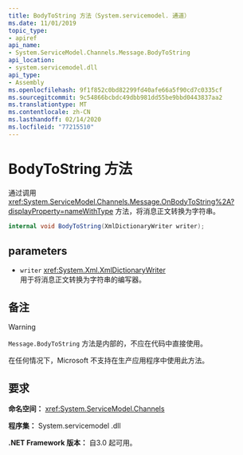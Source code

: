 ```yaml
---
title: BodyToString 方法（System.servicemodel. 通道）
ms.date: 11/01/2019
topic_type:
- apiref
api_name:
- System.ServiceModel.Channels.Message.BodyToString
api_location:
- system.servicemodel.dll
api_type:
- Assembly
ms.openlocfilehash: 9f1f852c0bd82299fd40afe66a5f90cd7c0335cf
ms.sourcegitcommit: 9c54866bcbdc49dbb981dd55be9bbd0443837aa2
ms.translationtype: MT
ms.contentlocale: zh-CN
ms.lasthandoff: 02/14/2020
ms.locfileid: "77215510"
---
```

# <a name="messagebodytostring-method"></a>BodyToString 方法

通过调用 <xref:System.ServiceModel.Channels.Message.OnBodyToString%2A?displayProperty=nameWithType> 方法，将消息正文转换为字符串。

```csharp
internal void BodyToString(XmlDictionaryWriter writer);
```

## <a name="parameters"></a>parameters

- `writer` <xref:System.Xml.XmlDictionaryWriter>\
  用于将消息正文转换为字符串的编写器。

## <a name="remarks"></a>备注

> [!WARNING]
> `Message.BodyToString` 方法是内部的，不应在代码中直接使用。
>
> 在任何情况下，Microsoft 不支持在生产应用程序中使用此方法。

## <a name="requirements"></a>要求

**命名空间：** <xref:System.ServiceModel.Channels>

**程序集：** System.servicemodel .dll

**.NET Framework 版本：** 自3.0 起可用。
